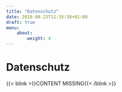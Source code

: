 ```yaml
---
title: "Datenschutz"
date: 2018-08-23T12:35:58+02:00
draft: true
menu: 
    about:
        weight: 4
---
```


# Datenschutz

{{< blink >}}CONTENT MISSING{{< /blink >}} 